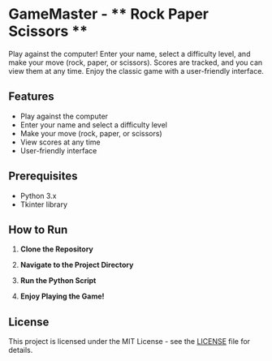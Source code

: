 # GameMaster - ** Rock Paper Scissors **

Play against the computer! Enter your name, select a difficulty level, and make your move (rock, paper, or scissors). Scores are tracked, and you can view them at any time. Enjoy the classic game with a user-friendly interface.

## Features

- Play against the computer
- Enter your name and select a difficulty level
- Make your move (rock, paper, or scissors)
- View scores at any time
- User-friendly interface

## Prerequisites

- Python 3.x
- Tkinter library

## How to Run

1. **Clone the Repository**

2. **Navigate to the Project Directory**

3. **Run the Python Script**

4. **Enjoy Playing the Game!**

## License

This project is licensed under the MIT License - see the [LICENSE](LICENSE) file for details.
